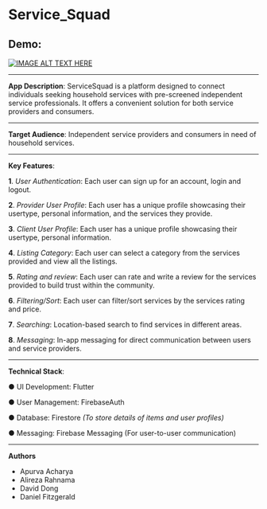 # Service_Squad

## Demo: 
[![IMAGE ALT TEXT HERE](https://img.youtube.com/vi/dagXNmcctrk/0.jpg)](https://www.youtube.com/watch?v=dagXNmcctrk)

- -----

**App Description**: ServiceSquad is a platform designed to connect individuals seeking
household services with pre-screened independent service professionals. It offers a convenient
solution for both service providers and consumers.
- ----

**Target Audience**: Independent service providers and consumers in need of household
services.
- ----

**Key Features**: 


**1**. *User Authentication*: Each user can sign up for an account, login and logout.

**2**. *Provider User Profile*: Each user has a unique profile showcasing their usertype,
personal information, and the services they provide.

**3**. *Client User Profile*: Each user has a unique profile showcasing their usertype, personal
information.

**4**. *Listing Category*: Each user can select a category from the services provided and view
all the listings.

**5**. *Rating and review*: Each user can rate and write a review for the services provided to
build trust within the community.

**6**. *Filtering/Sort*: Each user can filter/sort services by the services rating and price.

**7**. *Searching*: Location-based search to find services in different areas.

**8**. *Messaging*: In-app messaging for direct communication between users and service
providers.
- ----

**Technical Stack**:

● UI Development: Flutter

● User Management: FirebaseAuth

● Database: Firestore *(To store details of items and user profiles)*

● Messaging: Firebase Messaging (For user-to-user communication)

- ----
**Authors**
- Apurva Acharya
- Alireza Rahnama
- David Dong
- Daniel Fitzgerald
